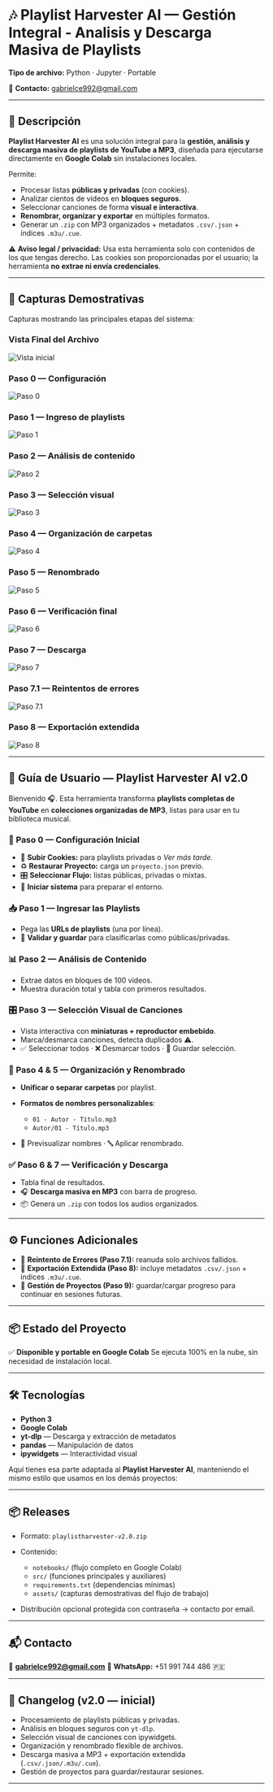 # 🎶 Playlist Harvester AI — Gestión Integral - Analisis y Descarga Masiva de Playlists

**Tipo de archivo:** Python · Jupyter · Portable

📩 **Contacto:** [gabrielce992@gmail.com](mailto:gabrielce992@gmail.com)


---

## 📑 Descripción

**Playlist Harvester AI** es una solución integral para la **gestión, análisis y descarga masiva de playlists de YouTube a MP3**, diseñada para ejecutarse directamente en **Google Colab** sin instalaciones locales.

Permite:

* Procesar listas **públicas y privadas** (con cookies).
* Analizar cientos de videos en **bloques seguros**.
* Seleccionar canciones de forma **visual e interactiva**.
* **Renombrar, organizar y exportar** en múltiples formatos.
* Generar un `.zip` con MP3 organizados + metadatos `.csv/.json` + índices `.m3u/.cue`.

⚠️ **Aviso legal / privacidad:**
Usa esta herramienta solo con contenidos de los que tengas derecho.
Las cookies son proporcionadas por el usuario; la herramienta **no extrae ni envía credenciales**.

---
## 🔗 Capturas Demostrativas

Capturas mostrando las principales etapas del sistema:

### Vista Final del Archivo 
![Vista inicial](assets/Compriobteni.JPG)

### Paso 0 — Configuración

![Paso 0](assets/Paso0.JPG)

### Paso 1 — Ingreso de playlists

![Paso 1](assets/Paso1.JPG)

### Paso 2 — Análisis de contenido

![Paso 2](assets/Paso2.JPG)

### Paso 3 — Selección visual

![Paso 3](assets/Paso3.JPG)

### Paso 4 — Organización de carpetas

![Paso 4](assets/Paso4.JPG)

### Paso 5 — Renombrado

![Paso 5](assets/Paso5.JPG)

### Paso 6 — Verificación final

![Paso 6](assets/Paso6.JPG)

### Paso 7 — Descarga

![Paso 7](assets/Paso7.JPG)

### Paso 7.1 — Reintentos de errores

![Paso 7.1](assets/Paso7.1.JPG)


### Paso 8 — Exportación extendida

![Paso 8](assets/Paso8.JPG)

---
## 🚀 Guía de Usuario — Playlist Harvester AI v2.0

Bienvenido 🎧. Esta herramienta transforma **playlists completas de YouTube** en **colecciones organizadas de MP3**, listas para usar en tu biblioteca musical.

### 🧱 Paso 0 — Configuración Inicial

* 🔐 **Subir Cookies:** para playlists privadas o *Ver más tarde*.
* ♻️ **Restaurar Proyecto:** carga un `proyecto.json` previo.
* 🎛️ **Seleccionar Flujo:** listas públicas, privadas o mixtas.
* 🚀 **Iniciar sistema** para preparar el entorno.

### 📥 Paso 1 — Ingresar las Playlists

* Pega las **URLs de playlists** (una por línea).
* 🔎 **Validar y guardar** para clasificarlas como públicas/privadas.

### 📊 Paso 2 — Análisis de Contenido

* Extrae datos en bloques de 100 videos.
* Muestra duración total y tabla con primeros resultados.

### 🎛️ Paso 3 — Selección Visual de Canciones

* Vista interactiva con **miniaturas + reproductor embebido**.
* Marca/desmarca canciones, detecta duplicados ⚠️.
* ✅ Seleccionar todos · ❌ Desmarcar todos · 💾 Guardar selección.

### 🧬 Paso 4 & 5 — Organización y Renombrado

* **Unificar o separar carpetas** por playlist.
* **Formatos de nombres personalizables**:

  * `01 - Autor - Título.mp3`
  * `Autor/01 - Título.mp3`
* 🧾 Previsualizar nombres · 🔤 Aplicar renombrado.

### ✅ Paso 6 & 7 — Verificación y Descarga

* Tabla final de resultados.
* 🎧 **Descarga masiva en MP3** con barra de progreso.
* 📦 Genera un `.zip` con todos los audios organizados.

---

## ⚙️ Funciones Adicionales

* 🔄 **Reintento de Errores (Paso 7.1):** reanuda solo archivos fallidos.
* 📂 **Exportación Extendida (Paso 8):** incluye metadatos `.csv/.json` + índices `.m3u/.cue`.
* 💾 **Gestión de Proyectos (Paso 9):** guardar/cargar progreso para continuar en sesiones futuras.

---



## 📦 Estado del Proyecto

✅ **Disponible y portable en Google Colab**
Se ejecuta 100% en la nube, sin necesidad de instalación local.

---

## 🛠️ Tecnologías

* **Python 3**
* **Google Colab**
* **yt-dlp** — Descarga y extracción de metadatos
* **pandas** — Manipulación de datos
* **ipywidgets** — Interactividad visual

Aquí tienes esa parte adaptada al **Playlist Harvester AI**, manteniendo el mismo estilo que usamos en los demás proyectos:

---

## 📦 Releases

* Formato: `playlistharvester-v2.0.zip`
* Contenido:

  * `notebooks/` (flujo completo en Google Colab)
  * `src/` (funciones principales y auxiliares)
  * `requirements.txt` (dependencias mínimas)
  * `assets/` (capturas demostrativas del flujo de trabajo)
* Distribución opcional protegida con contraseña → contacto por email.

---

## 📬 Contacto

📧 **[gabrielce992@gmail.com](mailto:gabrielce992@gmail.com)**
📱 **WhatsApp:** +51 991 744 486 🇵🇪

---

## 📝 Changelog (v2.0 — inicial)

* Procesamiento de playlists públicas y privadas.
* Análisis en bloques seguros con `yt-dlp`.
* Selección visual de canciones con ipywidgets.
* Organización y renombrado flexible de archivos.
* Descarga masiva a MP3 + exportación extendida (`.csv/.json/.m3u/.cue`).
* Gestión de proyectos para guardar/restaurar sesiones.

---

